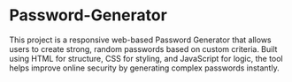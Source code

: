 # Password-Generator
This project is a responsive web-based Password Generator that allows users to create strong, random passwords based on custom criteria. Built using HTML for structure, CSS for styling, and JavaScript for logic, the tool helps improve online security by generating complex passwords instantly.
